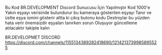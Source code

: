 Bu Kod BR.DEVELOPMENT Discord Sunucusu İçin Yapılmıştır Kod 1000'e
Yakın eşyayı verisinde bulundurur bu kameraya gösterilen eşyayı 
Tanır ve üstte eşya ismini gösterir altta ki çıkış butonu kodu
Destroylar bu yüzden hata verir önemsizdir eşyaları tanırken sorun
Oluşuyor güncelleme atılacaktır takipte kalın

BR.DEVELOPMET DİSCORD
https://discord.com/channels/1155134389282418690/1214213739985895525
